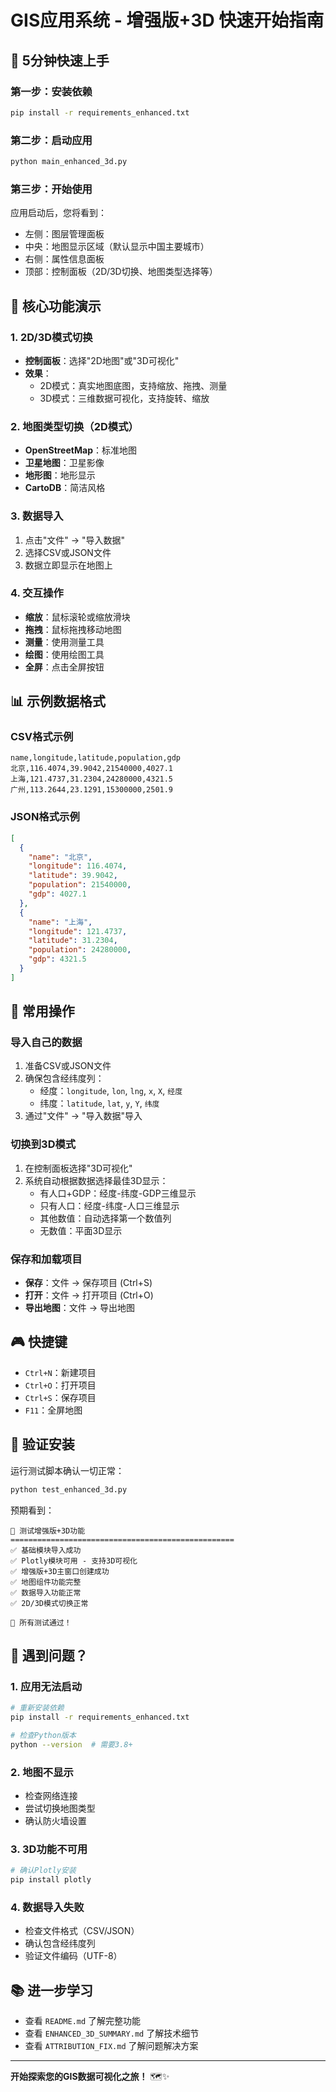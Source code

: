 # GIS应用系统 - 增强版+3D 快速开始指南

## 🚀 5分钟快速上手

### 第一步：安装依赖
```bash
pip install -r requirements_enhanced.txt
```

### 第二步：启动应用
```bash
python main_enhanced_3d.py
```

### 第三步：开始使用
应用启动后，您将看到：
- 左侧：图层管理面板
- 中央：地图显示区域（默认显示中国主要城市）
- 右侧：属性信息面板
- 顶部：控制面板（2D/3D切换、地图类型选择等）

## 🎯 核心功能演示

### 1. 2D/3D模式切换
- **控制面板**：选择"2D地图"或"3D可视化"
- **效果**：
  - 2D模式：真实地图底图，支持缩放、拖拽、测量
  - 3D模式：三维数据可视化，支持旋转、缩放

### 2. 地图类型切换（2D模式）
- **OpenStreetMap**：标准地图
- **卫星地图**：卫星影像
- **地形图**：地形显示
- **CartoDB**：简洁风格

### 3. 数据导入
1. 点击"文件" → "导入数据"
2. 选择CSV或JSON文件
3. 数据立即显示在地图上

### 4. 交互操作
- **缩放**：鼠标滚轮或缩放滑块
- **拖拽**：鼠标拖拽移动地图
- **测量**：使用测量工具
- **绘图**：使用绘图工具
- **全屏**：点击全屏按钮

## 📊 示例数据格式

### CSV格式示例
```csv
name,longitude,latitude,population,gdp
北京,116.4074,39.9042,21540000,4027.1
上海,121.4737,31.2304,24280000,4321.5
广州,113.2644,23.1291,15300000,2501.9
```

### JSON格式示例
```json
[
  {
    "name": "北京",
    "longitude": 116.4074,
    "latitude": 39.9042,
    "population": 21540000,
    "gdp": 4027.1
  },
  {
    "name": "上海", 
    "longitude": 121.4737,
    "latitude": 31.2304,
    "population": 24280000,
    "gdp": 4321.5
  }
]
```

## 🔧 常用操作

### 导入自己的数据
1. 准备CSV或JSON文件
2. 确保包含经纬度列：
   - 经度：`longitude`, `lon`, `lng`, `x`, `X`, `经度`
   - 纬度：`latitude`, `lat`, `y`, `Y`, `纬度`
3. 通过"文件" → "导入数据"导入

### 切换到3D模式
1. 在控制面板选择"3D可视化"
2. 系统自动根据数据选择最佳3D显示：
   - 有人口+GDP：经度-纬度-GDP三维显示
   - 只有人口：经度-纬度-人口三维显示
   - 其他数值：自动选择第一个数值列
   - 无数值：平面3D显示

### 保存和加载项目
- **保存**：文件 → 保存项目 (Ctrl+S)
- **打开**：文件 → 打开项目 (Ctrl+O)
- **导出地图**：文件 → 导出地图

## 🎮 快捷键

- `Ctrl+N`：新建项目
- `Ctrl+O`：打开项目
- `Ctrl+S`：保存项目
- `F11`：全屏地图

## 🧪 验证安装

运行测试脚本确认一切正常：
```bash
python test_enhanced_3d.py
```

预期看到：
```
🧪 测试增强版+3D功能
==================================================
✅ 基础模块导入成功
✅ Plotly模块可用 - 支持3D可视化
✅ 增强版+3D主窗口创建成功
✅ 地图组件功能完整
✅ 数据导入功能正常
✅ 2D/3D模式切换正常

🎉 所有测试通过！
```

## 🐛 遇到问题？

### 1. 应用无法启动
```bash
# 重新安装依赖
pip install -r requirements_enhanced.txt

# 检查Python版本
python --version  # 需要3.8+
```

### 2. 地图不显示
- 检查网络连接
- 尝试切换地图类型
- 确认防火墙设置

### 3. 3D功能不可用
```bash
# 确认Plotly安装
pip install plotly
```

### 4. 数据导入失败
- 检查文件格式（CSV/JSON）
- 确认包含经纬度列
- 验证文件编码（UTF-8）

## 📚 进一步学习

- 查看 `README.md` 了解完整功能
- 查看 `ENHANCED_3D_SUMMARY.md` 了解技术细节
- 查看 `ATTRIBUTION_FIX.md` 了解问题解决方案

---

**开始探索您的GIS数据可视化之旅！** 🗺️✨ 